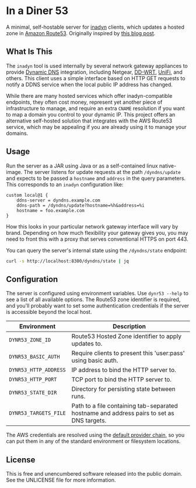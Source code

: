 In a Diner 53
=============

A minimal, self-hostable server for [inadyn](https://github.com/troglobit/inadyn)
clients, which updates a hosted zone in [Amazon Route53](https://aws.amazon.com/route53/).
Originally inspired by [this blog post](https://dixonwille.medium.com/custom-dynamic-dns-with-unifi-dream-machine-pro-b664f7c964).


## What Is This

The `inadyn` tool is used internally by several network gateway appliances to provide
[Dynamic DNS](https://en.wikipedia.org/wiki/Dynamic_DNS) integration, including
Netgear, [DD-WRT](https://wiki.dd-wrt.com/wiki/index.php/Dynamic_DNS),
[UniFi](https://help.ui.com/hc/en-us/articles/9203184738583-UniFi-Gateway-Dynamic-DNS),
and others. This client uses a simple interface based on HTTP GET requests to
notify a DDNS service when the local public IP address has changed.

While there are many hosted services which offer inadyn-compatible endpoints,
they often cost money, represent yet another piece of infrastructure to
manage, and require an extra `CNAME` resolution if you want to map a domain you
control to your dynamic IP. This project offers an alternative self-hosted
solution that integrates with the AWS Route53 service, which may be appealing
if you are already using it to manage your domains.


## Usage

Run the server as a JAR using Java or as a self-contained linux native-image.
The server listens for update requests at the path `/dyndns/update` and expects
to be passed a `hostname` and `address` in the query parameters. This
corresponds to an `inadyn` configuration like:

```
custom local@1 {
    ddns-server = dyndns.example.com
    ddns-path = /dyndns/update?hostname=%h&address=%i
    hostname = foo.example.com
}
```

How this looks in your particular network gateway interface will vary by brand.
Depending on how much flexibility your gateway gives you, you may need to front
this with a proxy that serves conventional HTTPS on port 443.

You can query the server's internal state using the `/dyndns/state` endpoint:

```bash
curl -s http://localhost:8300/dyndns/state | jq
```


## Configuration

The server is configured using environment variables. Use `dynr53 --help` to
see a list of all available options. The Route53 zone identifier is required,
and you'll probably want to set some authentication credentials if the server
is accessible beyond the local host.

| Environment           | Description |
|-----------------------|-------------|
| `DYNR53_ZONE_ID`      | Route53 Hosted Zone identifier to apply updates to.
| `DYNR53_BASIC_AUTH`   | Require clients to present this 'user:pass' using basic auth.
| `DYNR53_HTTP_ADDRESS` | IP address to bind the HTTP server to.
| `DYNR53_HTTP_PORT`    | TCP port to bind the HTTP server to.
| `DYNR53_STATE_DIR`    | Directory for persisting state between runs.
| `DYNR53_TARGETS_FILE` | Path to a file containing tab-separated hostname and address pairs to set as DNS targets.

The AWS credentials are resolved using the
[default provider chain](https://docs.aws.amazon.com/sdk-for-java/latest/developer-guide/credentials-chain.html#credentials-default),
so you can put them in any of the standard environment or filesystem locations.


## License

This is free and unencumbered software released into the public domain.
See the UNLICENSE file for more information.
